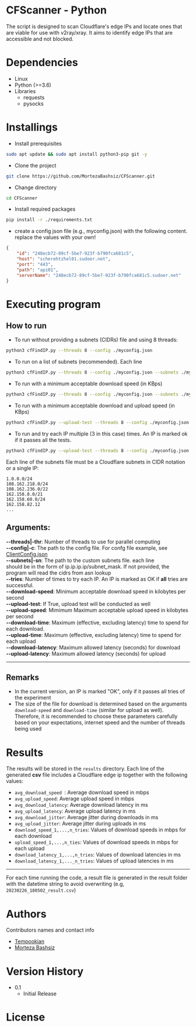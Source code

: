 # CFScanner - Python

The script is designed to scan Cloudflare's edge IPs and locate ones that are viable for use with v2ray/xray. It aims to identify edge IPs that are accessible and not blocked.

# Dependencies

* Linux
* Python (>=3.6)
* Libraries 
    - requests
    - pysocks

# Installings

* Install prerequisites
```bash
sudo apt update && sudo apt install python3-pip git -y
```
* Clone the project
```bash
git clone https://github.com/MortezaBashsiz/CFScanner.git
```
* Change directory
```bash
cd CFScanner
```
* Install required packages
```bash
pip install -r ./requirements.txt
```
* create a config json file (e.g., myconfig.json) with the following content. replace the values with your own!
```json
{
	"id": "248ecb72-89cf-5be7-923f-b790fca681c5",
	"host": "scherehtzhel01.sudoer.net",
	"port": "443",
	"path": "api01",
	"serverName": "248ecb72-89cf-5be7-923f-b790fca681c5.sudoer.net"
}
```

# Executing program

## **How to run**
* To run without providing a subnets (CIDRs) file and using 8 threads: 
```bash
python3 cfFindIP.py --threads 8 --config ./myconfig.json
```
* To run on a list of subnets (recommended). Each line
```bash
python3 cfFindIP.py --threads 8 --config ./myconfig.json --subnets ./mysubnets.selection
```
* To run with a minimum acceptable download speed (in KBps)
```bash
python3 cfFindIP.py --threads 8 --config ./myconfig.json --subnets ./mysubnets.selection --download-speed 100
```
* To run with a minimum acceptable download and upload speed (in KBps)
```bash
python3 cfFindIP.py --upload-test --threads 8 --config ./myconfig.json --subnets ./mysubnets.selection --download-speed 100 --upload-speed 25
```
* To run and try each IP multiple (3 in this case) times. An IP is marked ok if it passes all the tests.
```bash
python3 cfFindIP.py --upload-test --threads 8 --config ./myconfig.json --subnets ./mysubnets.selection --download-speed 100 --upload-speed 25 --tries 3
```


Each line of the subnets file must be a Cloudflare subnets in CIDR notation or a single IP:
```
1.0.0.0/24
108.162.218.0/24
108.162.236.0/22
162.158.8.0/21
162.158.60.0/24
162.158.82.12
...
```

## **Arguments:**
**--threads|-thr**: Number of threads to use for parallel computing<br>
**--config|-c**: The path to the config file. For confg file example, see [ClientConfig.json](https://github.com/MortezaBashsiz/CFScanner/blob/main/bash/ClientConfig.json)<br>
**--subnets|-sn**: The path to the custom subnets file. each line<br> should be in the form of ip.ip.ip.ip/subnet_mask. If not provided, the program will read the cidrs from asn lookup <br>
**--tries**: Number of times to try each IP. An IP is marked as OK if **all** tries are successful. <br>
**--download-speed**: Minimum acceptable download speed in kilobytes per second <br>
**--upload-test**: If True, upload test will be conducted as well <br>
**--upload-speed**: Mimimum Maximum acceptable upload speed in kilobytes per second <br>
**--download-time**: Maximum (effective, excluding latency) time to spend for each download. <br> 
**--upload-time**: Maximum (effective, excluding latency) time to spend for each upload <br>
**--download-latency**: Maximum allowed latency (seconds) for download <br>
**--upload-latency**: Maximum allowed latency (seconds) for upload <br>

---

## Remarks
* In the current version, an IP is marked "OK", only if it passes all tries of the experiment
* The size of the file for download is determined based on the arguments ``download-speed`` and ``download-time`` (similar for upload as well). Therefore, it is recommended to choose these parameters carefully based on your expectations, internet speed and the number of threads being used

# **Results**
The results will be stored in the ``results`` directory. Each line of the generated **csv** file includes a Cloudflare edge ip together with the following values:
* ``avg_download_speed
``: Average download speed in mbps
* ``avg_upload_speed``: Average upload speed in mbps
* ``avg_download_latency``: Average download latency in ms
* ``avg_upload_latency``: Average upload latency in ms
* ``avg_download_jitter``: Average jitter during downloads in ms
* ``avg_upload_jitter``: Average jitter during uploads in ms
* ``download_speed_1,...,n_tries``: Values of download speeds in mbps for each download 
* ``upload_speed_1,...,n_ties``: Values of download speeds in mbps for each upload
* ``download_latency_1,...,n_tries``: Values of download latencies in ms
* ``download_latency_1,..._n_tries``: Values of upload latencies in ms


---

For each time running the code, a result file is generated in the result folder with the datetime string to avoid overwriting (e.g, ``20230226_180502_result.csv``)


# Authors

Contributors names and contact info

* [Tempookian](https://github.com/tempookian)  
* [Morteza Bashsiz](https://github.com/MortezaBashsiz/)

# Version History

* 0.1
    * Initial Release

# License



